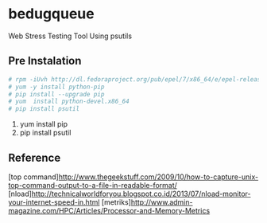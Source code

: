 # bedugqueue
Web Stress Testing Tool Using psutils

## Pre Instalation

```sh
# rpm -iUvh http://dl.fedoraproject.org/pub/epel/7/x86_64/e/epel-release-7-5.noarch.rpm
# yum -y install python-pip
# pip install --upgrade pip
# yum  install python-devel.x86_64
# pip install psutil
```

 1. yum install pip
 2. pip install psutil

## Reference
[top command]http://www.thegeekstuff.com/2009/10/how-to-capture-unix-top-command-output-to-a-file-in-readable-format/
[nload]http://technicalworldforyou.blogspot.co.id/2013/07/nload-monitor-your-internet-speed-in.html
[metriks]http://www.admin-magazine.com/HPC/Articles/Processor-and-Memory-Metrics
